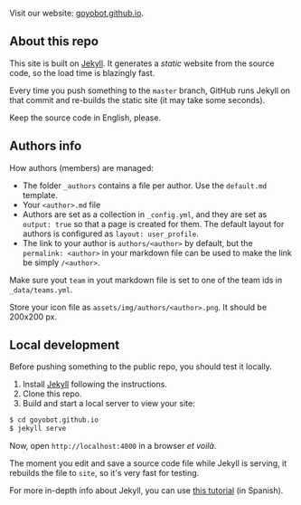 Visit our website: [goyobot.github.io](https://goyobot.github.io).



## About this repo

This site is built on [Jekyll](https://jekyllrb.com). It generates a *static* website from the source code, so the load time is blazingly fast.

Every time you push something to the `master` branch, GitHub runs Jekyll on that commit and re-builds the static site (it may take some seconds).

Keep the source code in English, please.



## Authors info

How authors (members) are managed:

- The folder `_authors` contains a file per author. Use the `default.md` template.
- Your `<author>.md` file 
- Authors are set as a collection in `_config.yml`, and they are set as `output: true` so that a page is created for them. The default layout for authors is configured as `layout: user_profile`.
- The link to your author is `authors/<author>` by default, but the `permalink: <author>` in your markdown file can be used to make the link be simply `/<author>`.

Make sure yout `team` in yout markdown file is set to one of the team ids in `_data/teams.yml`.

Store your icon file as `assets/img/authors/<author>.png`. It should be 200x200 px.


## Local development

Before pushing something to the public repo, you should test it locally.

1. Install [Jekyll](https://jekyllrb.com) following the instructions.
2. Clone this repo.
3. Build and start a local server to view your site:

```bash
$ cd goyobot.github.io
$ jekyll serve
```

Now, open `http://localhost:4000` in a browser _et voilà_.

The moment you edit and save a source code file while Jekyll is serving, it rebuilds the file to `site`, so it's very fast for testing.

For more in-depth info about Jekyll, you can use [this tutorial](https://santi-gf.github.io/jekyll) (in Spanish).
